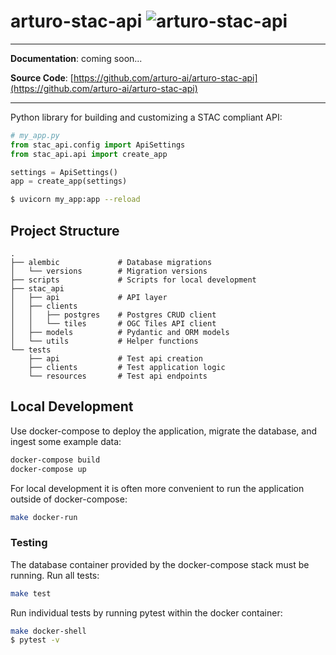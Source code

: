 # arturo-stac-api ![arturo-stac-api](https://github.com/arturo-ai/arturo-stac-api/workflows/arturo-stac-api/badge.svg)
---

**Documentation**: coming soon...

**Source Code**: [https://github.com/arturo-ai/arturo-stac-api](https://github.com/arturo-ai/arturo-stac-api)

---

Python library for building and customizing a STAC compliant API:

```python
# my_app.py
from stac_api.config import ApiSettings
from stac_api.api import create_app

settings = ApiSettings()
app = create_app(settings)
```

```bash
$ uvicorn my_app:app --reload
```

## Project Structure
```
.
├── alembic             # Database migrations
│   └── versions        # Migration versions
├── scripts             # Scripts for local development
├── stac_api
│   ├── api             # API layer
│   ├── clients
│   │   ├── postgres    # Postgres CRUD client
│   │   └── tiles       # OGC Tiles API client
│   ├── models          # Pydantic and ORM models
│   └── utils           # Helper functions
└── tests
    ├── api             # Test api creation
    ├── clients         # Test application logic
    └── resources       # Test api endpoints
```

## Local Development
Use docker-compose to deploy the application, migrate the database, and ingest some example data:
```bash
docker-compose build
docker-compose up
```

For local development it is often more convenient to run the application outside of docker-compose:
```bash
make docker-run
```


### Testing
The database container provided by the docker-compose stack must be running.  Run all tests:
```bash
make test
```

Run individual tests by running pytest within the docker container:
```bash
make docker-shell
$ pytest -v
```